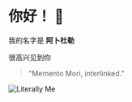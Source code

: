# __你好！__ 👋

我的名字是 __阿卜杜勒__

很高兴见到你

> "Memento Mori, interlinked."

![Literally Me](https://i.ytimg.com/vi/hbpREOCDCSY/maxresdefault.jpg)

<!--
**Pfftz/Pfftz** is a ✨ _special_ ✨ repository because its `README.md` (this file) appears on your GitHub profile.

Here are some ideas to get you started:

- 🔭 I’m currently working on ...
- 🌱 I’m currently learning ...
- 👯 I’m looking to collaborate on ...
- 🤔 I’m looking for help with ...
- 💬 Ask me about ...
- 📫 How to reach me: ...
- 😄 Pronouns: ...
- ⚡ Fun fact: ...
-->
